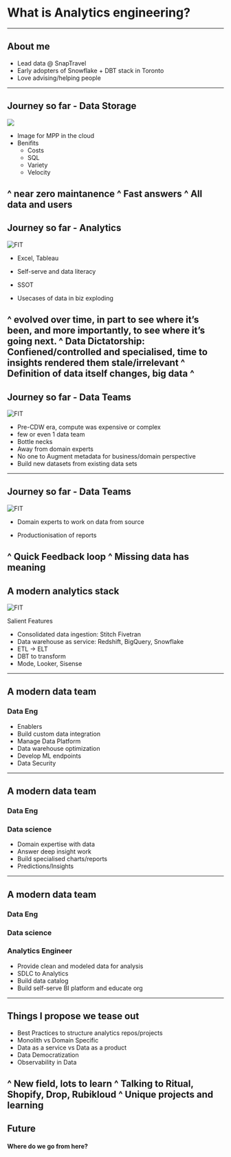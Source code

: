 # What is Analytics engineering?

---

## About me

- Lead data @ SnapTravel
- Early adopters of Snowflake + DBT stack in Toronto
- Love advising/helping people

---

## Journey so far - Data Storage

![](https://p91.f3.n0.cdn.getcloudapp.com/items/6qu5A9wk/Image%202020-05-17%20at%2010.16.35%20PM.png)
- Image for MPP in the cloud
- Benifits
  - Costs
  - SQL
  - Variety
  - Velocity

^ near zero maintanence
^ Fast answers
^ All data and users
---

## Journey so far - Analytics

![FIT](https://nehiljain.com/images/journey-analytics.png)

- Excel, Tableau

- Self-serve and data literacy
- SSOT
- Usecases of data in biz exploding

^ evolved over time, in part to see where it’s been, and more importantly, to see where it’s going next.
^ Data Dictatorship: Confiened/controlled and specialised, time to insights rendered them stale/irrelevant
^ Definition of data itself changes, big data
^ 
---

## Journey so far - Data Teams

![FIT](https://nehiljain.com/images/data-team-old.png)

- Pre-CDW era, compute was expensive or complex
- few or even 1 data team
- Bottle necks
- Away from domain experts
- No one to Augment metadata for business/domain perspective
- Build new datasets from existing data sets

---


## Journey so far - Data Teams

![FIT](https://nehiljain.com/images/data-team-new.png)

- Domain experts to work on data from source

- Productionisation of reports

^ Quick Feedback loop
^ Missing data has meaning
---

## A modern analytics stack

![FIT](https://blog.getdbt.com/content/images/downloaded_images/What--exactly--is-dbt-/1-BogoeTTK1OXFU1hPfUyCFw.png)

Salient Features
- Consolidated data ingestion: Stitch Fivetran
- Data warehouse as service: Redshift, BigQuery, Snowflake
- ETL -> ELT
- DBT to transform
- Mode, Looker, Sisense

---


## A modern data team

### Data Eng

- Enablers
- Build custom data integration
- Manage Data Platform
- Data warehouse optimization
- Develop ML endpoints
- Data Security

---


## A modern data team

### Data Eng

### Data science

- Domain expertise with data
- Answer deep insight work
- Build specialised charts/reports
- Predictions/Insights

---


## A modern data team

### Data Eng

### Data science

### Analytics Engineer

- Provide clean and modeled data for analysis
- SDLC to Analytics
- Build data catalog
- Build self-serve BI platform and educate org

---

## Things I propose we tease out

- Best Practices to structure analytics repos/projects
- Monolith vs Domain Specific
- Data as a service vs Data as a product
- Data Democratization
- Observability in Data


^ New field, lots to learn
^ Talking to Ritual, Shopify, Drop, Rubikloud 
^ Unique projects and learning
---

## Future

#### Where do we go from here?
